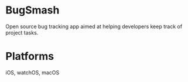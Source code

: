 # BugSmash
Open source bug tracking app aimed at helping developers keep track of project tasks.


# Platforms
iOS, watchOS, macOS

